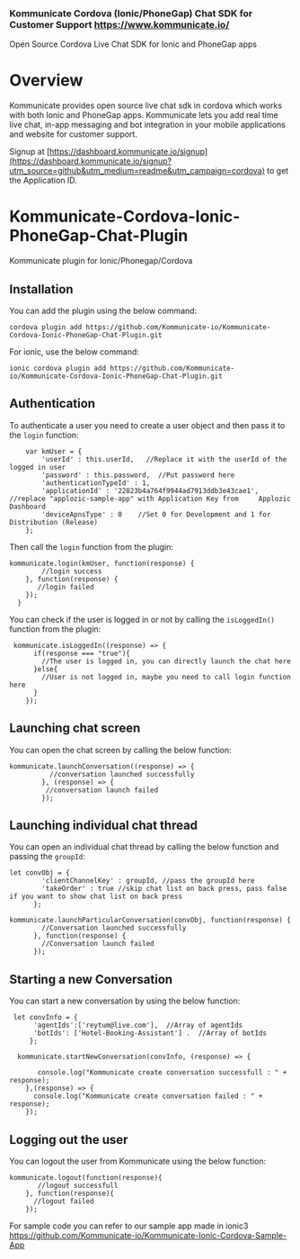 ### Kommunicate Cordova (Ionic/PhoneGap) Chat SDK for Customer Support https://www.kommunicate.io/

Open Source Cordova Live Chat SDK for Ionic and PhoneGap apps

# Overview
Kommunicate provides open source live chat sdk in cordova which works with both Ionic and PhoneGap apps. Kommunicate lets you add real time live chat, in-app messaging and bot integration in your mobile applications and website for customer support.

Signup at [https://dashboard.kommunicate.io/signup](https://dashboard.kommunicate.io/signup?utm_source=github&utm_medium=readme&utm_campaign=cordova) to get the Application ID.


# Kommunicate-Cordova-Ionic-PhoneGap-Chat-Plugin
Kommunicate plugin for Ionic/Phonegap/Cordova

## Installation
You can add the plugin using the below command:
 
`cordova plugin add https://github.com/Kommunicate-io/Kommunicate-Cordova-Ionic-PhoneGap-Chat-Plugin.git`

For ionic, use the below command:

`ionic cordova plugin add https://github.com/Kommunicate-io/Kommunicate-Cordova-Ionic-PhoneGap-Chat-Plugin.git`

## Authentication

To authenticate a user you need to create a user object and then pass it to the `login` function:

```
    var kmUser = {
        'userId' : this.userId,   //Replace it with the userId of the logged in user
        'password' : this.password,  //Put password here
        'authenticationTypeId' : 1,
        'applicationId' : '22823b4a764f9944ad7913ddb3e43cae1',  //replace "applozic-sample-app" with Application Key from     Applozic Dashboard
        'deviceApnsType' : 0    //Set 0 for Development and 1 for Distribution (Release)
    };
```

Then call the `login` function from the plugin:

```
kommunicate.login(kmUser, function(response) {
        //login success
    }, function(response) {
       //login failed
    });
  }
```

You can check if the user is logged in or not by calling the `isLoggedIn()` function from the plugin:

```
 kommunicate.isLoggedIn((response) => {
      if(response === "true"){
        //The user is logged in, you can directly launch the chat here 
      }else{
        //User is not logged in, maybe you need to call login function here
      }
    });
```

## Launching chat screen

You can open the chat screen by calling the below function:

```
kommunicate.launchConversation((response) => {
          //conversation launched successfully
        }, (response) => {
         //conversation launch failed
        });
```

## Launching individual chat thread

You can open an individual chat thread by calling the below function and passing the `groupId`:

```
let convObj = {
        'clientChannelKey' : groupId, //pass the groupId here
        'takeOrder' : true //skip chat list on back press, pass false if you want to show chat list on back press
      };
      
kommunicate.launchParticularConversation(convObj, function(response) {
        //Conversation launched successfully
      }, function(response) {
        //Conversation launch failed
      });
```

## Starting a new Conversation

You can start a new conversation by using the below function:

```
 let convInfo = {
      'agentIds':['reytum@live.com'],  //Array of agentIds
      'botIds': ['Hotel-Booking-Assistant'] .  //Array of botIds
     };
     
  kommunicate.startNewConversation(convInfo, (response) => {
      
       console.log("Kommunicate create conversation successfull : " + response);
    },(response) => {
      console.log("Kommunicate create conversation failed : " + response);
    });
 ```
 
## Logging out the user

You can logout the user from Kommunicate using the below function:

```
kommunicate.logout(function(response){
       //logout successfull
    }, function(response){
      //logout failed
    });
```

For sample code you can refer to our sample app made in ionic3 https://github.com/Kommunicate-io/Kommunicate-Ionic-Cordova-Sample-App
